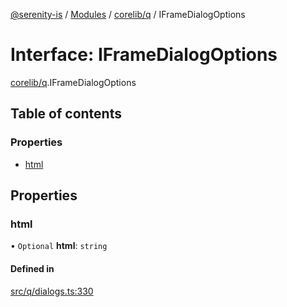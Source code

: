[@serenity-is](../README.md) / [Modules](../modules.md) / [corelib/q](../modules/corelib_q.md) / IFrameDialogOptions

# Interface: IFrameDialogOptions

[corelib/q](../modules/corelib_q.md).IFrameDialogOptions

## Table of contents

### Properties

- [html](corelib_q.IFrameDialogOptions.md#html)

## Properties

### html

• `Optional` **html**: `string`

#### Defined in

[src/q/dialogs.ts:330](https://github.com/serenity-is/serenity/blob/master/packages/corelib/src/q/dialogs.ts#line&#x3D;330)
